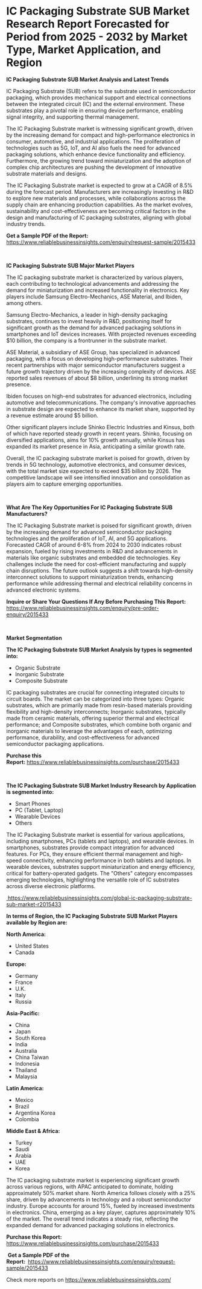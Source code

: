 <p><h1>IC Packaging Substrate SUB Market Research Report Forecasted for Period from 2025 -  2032 by Market Type, Market Application, and Region</h1></p><p><strong>IC Packaging Substrate SUB Market Analysis and Latest Trends</strong></p>
<p><p>IC Packaging Substrate (SUB) refers to the substrate used in semiconductor packaging, which provides mechanical support and electrical connections between the integrated circuit (IC) and the external environment. These substrates play a pivotal role in ensuring device performance, enabling signal integrity, and supporting thermal management. </p><p>The IC Packaging Substrate market is witnessing significant growth, driven by the increasing demand for compact and high-performance electronics in consumer, automotive, and industrial applications. The proliferation of technologies such as 5G, IoT, and AI also fuels the need for advanced packaging solutions, which enhance device functionality and efficiency. Furthermore, the growing trend toward miniaturization and the adoption of complex chip architectures are pushing the development of innovative substrate materials and designs.</p><p>The IC Packaging Substrate market is expected to grow at a CAGR of 8.5% during the forecast period. Manufacturers are increasingly investing in R&D to explore new materials and processes, while collaborations across the supply chain are enhancing production capabilities. As the market evolves, sustainability and cost-effectiveness are becoming critical factors in the design and manufacturing of IC packaging substrates, aligning with global industry trends.</p></p>
<p><strong>Get a Sample PDF of the Report:&nbsp;</strong> <a href="https://www.reliablebusinessinsights.com/enquiry/request-sample/2015433?utm_campaign=1674&utm_medium=2&utm_source=Github&utm_content=ia&utm_term=17012025&utm_id=ic-packaging-substrate-sub">https://www.reliablebusinessinsights.com/enquiry/request-sample/2015433</a></p>
<p>&nbsp;</p>
<p><strong>IC Packaging Substrate SUB Major Market Players</strong></p>
<p><p>The IC packaging substrate market is characterized by various players, each contributing to technological advancements and addressing the demand for miniaturization and increased functionality in electronics. Key players include Samsung Electro-Mechanics, ASE Material, and Ibiden, among others.</p><p>Samsung Electro-Mechanics, a leader in high-density packaging substrates, continues to invest heavily in R&D, positioning itself for significant growth as the demand for advanced packaging solutions in smartphones and IoT devices increases. With projected revenues exceeding $10 billion, the company is a frontrunner in the substrate market.</p><p>ASE Material, a subsidiary of ASE Group, has specialized in advanced packaging, with a focus on developing high-performance substrates. Their recent partnerships with major semiconductor manufacturers suggest a future growth trajectory driven by the increasing complexity of devices. ASE reported sales revenues of about $8 billion, underlining its strong market presence.</p><p>Ibiden focuses on high-end substrates for advanced electronics, including automotive and telecommunications. The company's innovative approaches in substrate design are expected to enhance its market share, supported by a revenue estimate around $5 billion.</p><p>Other significant players include Shinko Electric Industries and Kinsus, both of which have reported steady growth in recent years. Shinko, focusing on diversified applications, aims for 10% growth annually, while Kinsus has expanded its market presence in Asia, anticipating a similar growth rate. </p><p>Overall, the IC packaging substrate market is poised for growth, driven by trends in 5G technology, automotive electronics, and consumer devices, with the total market size expected to exceed $35 billion by 2026. The competitive landscape will see intensified innovation and consolidation as players aim to capture emerging opportunities.</p></p>
<p>&nbsp;</p>
<p><strong>What Are The Key Opportunities For IC Packaging Substrate SUB Manufacturers?</strong></p>
<p><p>The IC Packaging Substrate market is poised for significant growth, driven by the increasing demand for advanced semiconductor packaging technologies and the proliferation of IoT, AI, and 5G applications. Forecasted CAGR of around 6-8% from 2024 to 2030 indicates robust expansion, fueled by rising investments in R&D and advancements in materials like organic substrates and embedded die technologies. Key challenges include the need for cost-efficient manufacturing and supply chain disruptions. The future outlook suggests a shift towards high-density interconnect solutions to support miniaturization trends, enhancing performance while addressing thermal and electrical reliability concerns in advanced electronic systems.</p></p>
<p><strong>Inquire or Share Your Questions If Any Before Purchasing This Report:</strong> <a href="https://www.reliablebusinessinsights.com/enquiry/pre-order-enquiry/2015433?utm_campaign=1674&utm_medium=2&utm_source=Github&utm_content=ia&utm_term=17012025&utm_id=ic-packaging-substrate-sub">https://www.reliablebusinessinsights.com/enquiry/pre-order-enquiry/2015433</a></p>
<p>&nbsp;</p>
<p><strong>Market Segmentation</strong></p>
<p><strong>The IC Packaging Substrate SUB Market Analysis by types is segmented into:</strong></p>
<p><ul><li>Organic Substrate</li><li>Inorganic Substrate</li><li>Composite Substrate</li></ul></p>
<p><p>IC packaging substrates are crucial for connecting integrated circuits to circuit boards. The market can be categorized into three types: Organic substrates, which are primarily made from resin-based materials providing flexibility and high-density interconnects; Inorganic substrates, typically made from ceramic materials, offering superior thermal and electrical performance; and Composite substrates, which combine both organic and inorganic materials to leverage the advantages of each, optimizing performance, durability, and cost-effectiveness for advanced semiconductor packaging applications.</p></p>
<p><strong>Purchase this Report:&nbsp;</strong><a href="https://www.reliablebusinessinsights.com/purchase/2015433?utm_campaign=1674&utm_medium=2&utm_source=Github&utm_content=ia&utm_term=17012025&utm_id=ic-packaging-substrate-sub">https://www.reliablebusinessinsights.com/purchase/2015433</a></p>
<p>&nbsp;</p>
<p><strong>The IC Packaging Substrate SUB Market Industry Research by Application is segmented into:</strong></p>
<p><ul><li>Smart Phones</li><li>PC (Tablet, Laptop)</li><li>Wearable Devices</li><li>Others</li></ul></p>
<p><p>The IC Packaging Substrate market is essential for various applications, including smartphones, PCs (tablets and laptops), and wearable devices. In smartphones, substrates provide compact integration for advanced features. For PCs, they ensure efficient thermal management and high-speed connectivity, enhancing performance in both tablets and laptops. In wearable devices, substrates support miniaturization and energy efficiency, critical for battery-operated gadgets. The "Others" category encompasses emerging technologies, highlighting the versatile role of IC substrates across diverse electronic platforms.</p></p>
<p><a href="https://www.reliablebusinessinsights.com/global-ic-packaging-substrate-sub-market-r2015433?utm_campaign=1674&utm_medium=2&utm_source=Github&utm_content=ia&utm_term=17012025&utm_id=ic-packaging-substrate-sub">&nbsp;https://www.reliablebusinessinsights.com/global-ic-packaging-substrate-sub-market-r2015433</a></p>
<p><strong>In terms of Region, the IC Packaging Substrate SUB Market Players available by Region are:</strong></p>
<p>
    <p> <strong> North America: </strong>
        <ul>
            <li>United States</li>
            <li>Canada</li>
        </ul>
        </p> 
    <p> <strong> Europe: </strong>
        <ul>
            <li>Germany</li>
            <li>France</li>
            <li>U.K.</li>
            <li>Italy</li>
            <li>Russia</li>
        </ul>
        </p> 
    <p> <strong> Asia-Pacific: </strong>
        <ul>
            <li>China</li>
            <li>Japan</li>
            <li>South Korea</li>
            <li>India</li>
            <li>Australia</li>
            <li>China Taiwan</li>
            <li>Indonesia</li>
            <li>Thailand</li>
            <li>Malaysia</li>
        </ul>
        </p> 
    <p> <strong> Latin America: </strong>
        <ul>
            <li>Mexico</li>
            <li>Brazil</li>
            <li>Argentina Korea</li>
            <li>Colombia</li>
        </ul>
        </p> 
    <p> <strong> Middle East & Africa: </strong>
        <ul>
            <li>Turkey</li>
            <li>Saudi</li>
            <li>Arabia</li>
            <li>UAE</li>
            <li>Korea</li>
        </ul>
    </p>
    </p>
<p><p>The IC packaging substrate market is experiencing significant growth across various regions, with APAC anticipated to dominate, holding approximately 50% market share. North America follows closely with a 25% share, driven by advancements in technology and a robust semiconductor industry. Europe accounts for around 15%, fueled by increased investments in electronics. China, emerging as a key player, captures approximately 10% of the market. The overall trend indicates a steady rise, reflecting the expanded demand for advanced packaging solutions in electronics.</p></p>
<p><strong>Purchase this Report: </strong><a href="https://www.reliablebusinessinsights.com/purchase/2015433?utm_campaign=1674&utm_medium=2&utm_source=Github&utm_content=ia&utm_term=17012025&utm_id=ic-packaging-substrate-sub">https://www.reliablebusinessinsights.com/purchase/2015433</a></p>
<p>&nbsp;<strong>Get a Sample PDF of the Report:&nbsp;&nbsp;</strong><a href="https://www.reliablebusinessinsights.com/enquiry/request-sample/2015433?utm_campaign=1674&utm_medium=2&utm_source=Github&utm_content=ia&utm_term=17012025&utm_id=ic-packaging-substrate-sub">https://www.reliablebusinessinsights.com/enquiry/request-sample/2015433</a></p>
<p><strong></strong></p>
<p>Check more reports on <a href="https://www.reliablebusinessinsights.com/?utm_campaign=1674&utm_medium=2&utm_source=Github&utm_content=ia&utm_term=17012025&utm_id=ic-packaging-substrate-sub">https://www.reliablebusinessinsights.com/</a></p>